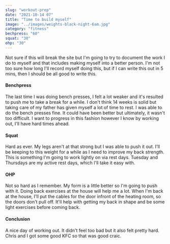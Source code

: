 ```yaml
---
slug: "workout-prep" 
date: "2021-10-14 07"
title: "Time to build myself"
image: "../images/weights-black-night-6am.jpg"
category: "fitness"
bechpress: "60"
squat: "30"
ohp: "30"
---
```

Not sure if this will break the site but I'm going to try to document the work I do to myself and that includes making myself into a better person. I'm not too sure how long I'll record myself doing this, but if I can write this out in 5 mins, then I should be all good to write this. 

#### Benchpress
The last time I was doing bench presses, I felt a lot weaker and it's resulted to push me to take a break for a while. I don't think 14 weeks is solid but taking care of my father has given myself a lot of time to rest. I was able to do the bench presses fine. It could have been better but ultimately, it wasn't too difficult. I want to progress in this fashion however I know by working out, I'll have hard times ahead. 

#### Squat
Hard as ever. My legs aren't at that strong but I was able to push it out. I'll be keeping to this weight for a while as I need to improve my back strength. This is something I'm going to work lightly on via rest days. Tuesday and Thursdays are my active rest days, which I'll take it easy with. 

#### OHP
Not so hard as I remember. My form is a little better so I'm going to push with it. Doing back exercises at the house will help me a lot. When I'm back at the house, I'll put the cables for the door infront of the heating room, so the doors don't pull off. It'll help with getting my back in shape and be some light exercises before coming back. 

#### Conclusion
A nice day of working out. It didn't feel too bad but it also felt pretty hard. Chris and I got some good KFC so that was good craic. 
